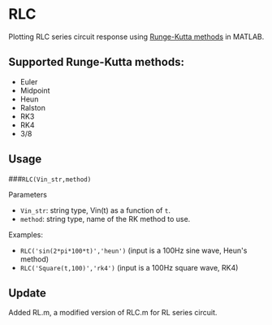 # RLC
Plotting RLC series circuit response using [Runge-Kutta methods](https://en.wikipedia.org/wiki/Runge%E2%80%93Kutta_methods) in MATLAB.

## Supported Runge-Kutta methods:
- Euler
- Midpoint
- Heun
- Ralston
- RK3
- RK4
- 3/8

## Usage

###`RLC(Vin_str,method)`

Parameters
- `Vin_str`: string type, Vin(t) as a function of `t`.
- `method`: string type, name of the RK method to use.

Examples:
- `RLC('sin(2*pi*100*t)','heun')` (input is a 100Hz sine wave, Heun's method)
- `RLC('Square(t,100)','rk4')` (input is a 100Hz square wave, RK4)

## Update
Added RL.m, a modified version of RLC.m for RL series circuit.